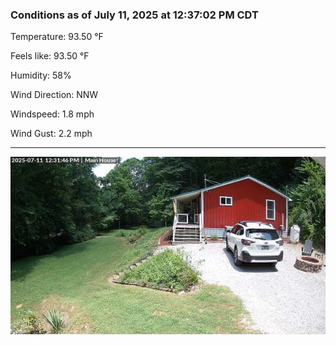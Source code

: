 ### Conditions as of July 11, 2025 at 12:37:02 PM CDT 

Temperature: 93.50 &deg;F

Feels like: 93.50 &deg;F

Humidity: 58%

Wind Direction: NNW

Windspeed: 1.8 mph

Wind Gust: 2.2 mph

---

<img src="./images/latest.jpeg"/>

